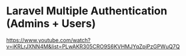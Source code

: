 # Laravel Multiple Authentication (Admins + Users)

https://www.youtube.com/watch?v=iKRLrJXNN4M&list=PLwAKR305CRO9S6KVHMJYqZpjPzGPWuQ7Q